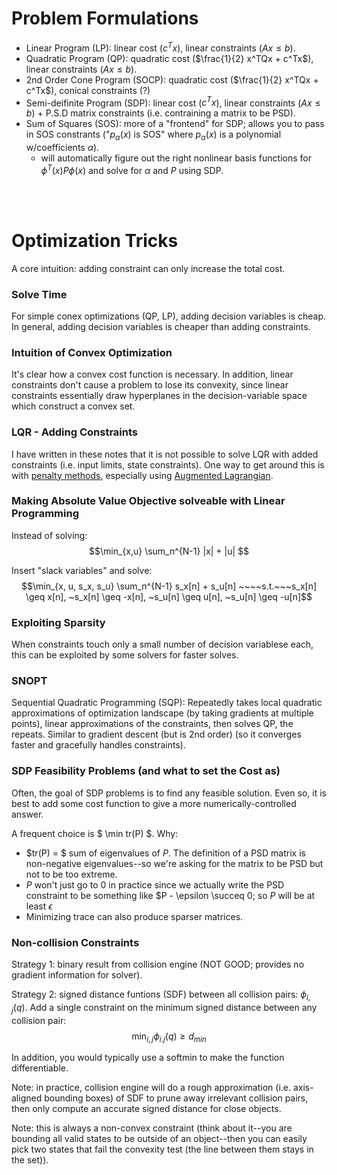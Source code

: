 # Problem Formulations

 - Linear Program (LP): linear cost ($c^Tx$), linear constraints ($Ax \leq b$).
 - Quadratic Program (QP): quadratic cost ($\frac{1}{2} x^TQx + c^Tx$), linear constraints ($Ax \leq b$).
 - 2nd Order Cone Program (SOCP): quadratic cost ($\frac{1}{2} x^TQx + c^Tx$), conical constraints (?)
 - Semi-deifinite Program (SDP): linear cost ($c^Tx$), linear constraints ($Ax \leq b$) + P.S.D matrix constraints (i.e. contraining a matrix to be PSD).
 - Sum of Squares (SOS): more of a "frontend" for SDP; allows you to pass in SOS constrants ("$p_\alpha(x)$ is SOS" where $p_\alpha(x)$ is a polynomial w/coefficients $\alpha$).
   - will automatically figure out the right nonlinear basis functions for $\phi^T(x) P \phi(x)$ and solve for $\alpha$ and $P$ using SDP.

<br />
<br />

# Optimization Tricks

A core intuition: adding constraint can only increase the total cost.

### Solve Time

For simple conex optimizations (QP, LP), adding decision variables is cheap. In general, adding decision variables is cheaper than adding constraints.

### Intuition of Convex Optimization

It's clear how a convex cost function is necessary. In addition, linear constraints don't cause a problem to lose its convexity, since linear constraints essentially draw hyperplanes in the decision-variable space which construct a convex set.

### LQR - Adding Constraints

I have written in these notes that it is not possible to solve LQR with added constraints (i.e. input limits, state constraints). One way to get around this is with [penalty methods](https://en.wikipedia.org/wiki/Penalty_method), especially using [Augmented Lagrangian](https://en.wikipedia.org/wiki/Augmented_Lagrangian_method). 

### Making Absolute Value Objective solveable with Linear Programming

Instead of solving: 
$$\min_{x,u} \sum_n^{N-1} |x| + |u| $$

Insert "slack variables" and solve:
$$\min_{x, u, s_x, s_u} \sum_n^{N-1} s_x[n] + s_u[n] ~~~~s.t.~~~s_x[n] \geq x[n], ~s_x[n] \geq -x[n], ~s_u[n] \geq u[n], ~s_u[n] \geq -u[n]$$

### Exploiting Sparsity

When constraints touch only a small number of decision variablese each, this can be exploited by some solvers for faster solves.

### SNOPT 

Sequential Quadratic Programming (SQP): Repeatedly takes local quadratic approximations of optimization landscape (by taking gradients at multiple points), linear approximations of the constraints, then solves QP, the repeats. Similar to gradient descent (but is 2nd order) (so it converges faster and gracefully handles constraints).

### SDP Feasibility Problems (and what to set the Cost as)

Often, the goal of SDP problems is to find any feasible solution. Even so, it is best to add some cost function to give a more numerically-controlled answer.

A frequent choice is $ \min tr(P) $. Why:
 - $tr(P) = $ sum of eigenvalues of $P$. The definition of a PSD matrix is non-negative eigenvalues--so we're asking for the matrix to be PSD but not to be too extreme.
 - $P$ won't just go to 0 in practice since we actually write the PSD constraint to be something like $P - \epsilon \succeq 0; so $P$ will be at least $\epsilon$
 - Minimizing trace can also produce sparser matrices.

### Non-collision Constraints

Strategy 1: binary result from collision engine (NOT GOOD; provides no gradient information for solver).

Strategy 2: signed distance funtions (SDF) between all collision pairs: $\phi_{i,j}(q)$. Add a single constraint on the minimum signed distance between any collision pair: 
$$\min_{i,j} \phi_{i.j}(q) \geq d_{min}$$

In addition, you would typically use a $\text{softmin}$ to make the function differentiable.

Note: in practice, collision engine will do a rough approximation (i.e. axis-aligned bounding boxes) of SDF to prune away irrelevant collision pairs, then only compute an accurate signed distance for close objects.

Note: this is always a non-convex constraint (think about it--you are bounding all valid states to be outside of an object--then you can easily pick two states that fail the convexity test (the line between them stays in the set)).
